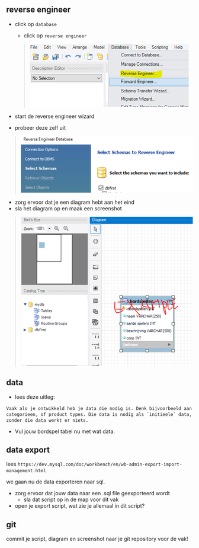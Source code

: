 ## reverse engineer

- click op `database`
    - click op `reverse engineer`
    > ![](img/reverse.PNG)

- start de reverse engineer wizard
- probeer deze zelf uit
> ![](img/selectschema.PNG)
- zorg ervoor dat je een diagram hebt aan het eind
- sla het diagram op en maak een screenshot
> ![](img/diagram.PNG)

## data

- lees deze uitleg:
```
Vaak als je ontwikkeld heb je data die nodig is. Denk bijvoorbeeld aan 
categorieen, of product types. Die data is nodig als `initieele` data, zonder die data werkt er niets.
```
- Vul jouw bordspel tabel nu met wat data.

## data export

lees `https://dev.mysql.com/doc/workbench/en/wb-admin-export-import-management.html`

we gaan nu de data exporteren naar sql.
- zorg ervoor dat jouw data naar een .sql file geexporteerd wordt
    - sla dat script op in de map voor dit vak
- open je export script, wat zie je allemaal in dit script?


## git

commit je script, diagram en screenshot naar je git repository voor de vak!
